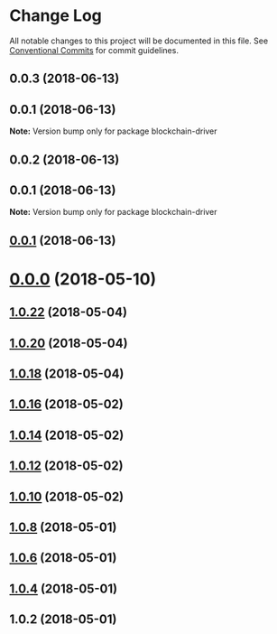 # Change Log

All notable changes to this project will be documented in this file.
See [Conventional Commits](https://conventionalcommits.org) for commit guidelines.

<a name="0.0.3"></a>
## 0.0.3 (2018-06-13)



<a name="0.0.1"></a>
## 0.0.1 (2018-06-13)




**Note:** Version bump only for package blockchain-driver

<a name="0.0.2"></a>
## 0.0.2 (2018-06-13)



<a name="0.0.1"></a>
## 0.0.1 (2018-06-13)




**Note:** Version bump only for package blockchain-driver

<a name="0.0.1"></a>
## [0.0.1](https://github.com/joemphilips/blockchain-driver/compare/v0.0.1-beta.0...v0.0.1) (2018-06-13)



<a name="0.0.0"></a>
# [0.0.0](https://github.com/joemphilips/blockchain-driver/compare/v1.0.22...v0.0.0) (2018-05-10)



<a name="1.0.22"></a>
## [1.0.22](https://github.com/joemphilips/blockchain-driver/compare/v1.0.20...v1.0.22) (2018-05-04)



<a name="1.0.20"></a>
## [1.0.20](https://github.com/joemphilips/blockchain-driver/compare/v1.0.18...v1.0.20) (2018-05-04)



<a name="1.0.18"></a>
## [1.0.18](https://github.com/joemphilips/blockchain-driver/compare/v1.0.16...v1.0.18) (2018-05-04)



<a name="1.0.16"></a>
## [1.0.16](https://github.com/joemphilips/blockchain-driver/compare/v1.0.14...v1.0.16) (2018-05-02)



<a name="1.0.14"></a>
## [1.0.14](https://github.com/joemphilips/blockchain-driver/compare/v1.0.12...v1.0.14) (2018-05-02)



<a name="1.0.12"></a>
## [1.0.12](https://github.com/joemphilips/blockchain-driver/compare/v1.0.10...v1.0.12) (2018-05-02)



<a name="1.0.10"></a>
## [1.0.10](https://github.com/joemphilips/blockchain-driver/compare/v1.0.6...v1.0.10) (2018-05-02)



<a name="1.0.8"></a>
## [1.0.8](https://github.com/joemphilips/blockchain-driver/compare/v1.0.6...v1.0.8) (2018-05-01)



<a name="1.0.6"></a>
## [1.0.6](https://github.com/joemphilips/blockchain-driver/compare/v1.0.4...v1.0.6) (2018-05-01)



<a name="1.0.4"></a>
## [1.0.4](https://github.com/joemphilips/blockchain-driver/compare/v1.0.2...v1.0.4) (2018-05-01)



<a name="1.0.2"></a>
## 1.0.2 (2018-05-01)
